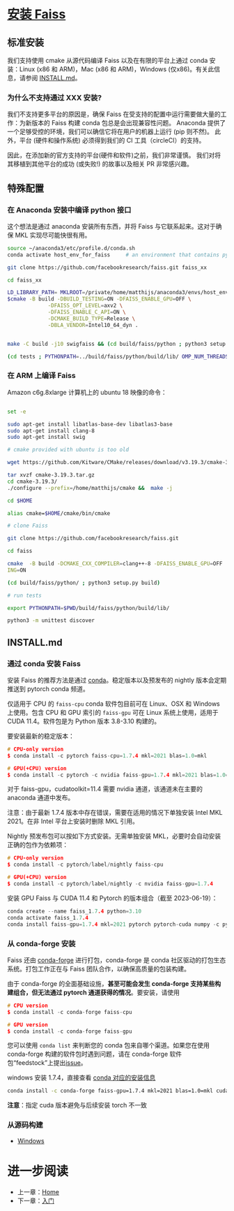 # [安装 Faiss](https://github.com/facebookresearch/faiss/wiki/Installing-Faiss)

## 标准安装

我们支持使用 cmake 从源代码编译 Faiss 以及在有限的平台上通过 conda 安装：Linux (x86 和 ARM)，Mac (x86 和 ARM)，Windows (仅x86)。有关此信息，请参阅 [INSTALL.md](#INSTALL.md)。

### 为什么不支持通过 XXX 安装?

我们不支持更多平台的原因是，确保 Faiss 在受支持的配置中运行需要做大量的工作：为新版本的 Faiss 构建 conda 包总是会出现兼容性问题。 Anaconda 提供了一个足够受控的环境，我们可以确信它将在用户的机器上运行 (pip 则不然)。 此外，平台 (硬件和操作系统) 必须得到我们的 CI 工具（circleCI）的支持。

因此，在添加新的官方支持的平台(硬件和软件)之前，我们非常谨慎。 我们对将其移植到其他平台的成功 (或失败!) 的故事以及相关 PR 非常感兴趣。

## 特殊配置

### 在 Anaconda 安装中编译 python 接口

这个想法是通过 anaconda 安装所有东西，并将 Faiss 与它联系起来。这对于确保 MKL 实现尽可能快很有用。

```bash
source ~/anaconda3/etc/profile.d/conda.sh
conda activate host_env_for_faiss     # an environment that contains python and numpy 

git clone https://github.com/facebookresearch/faiss.git faiss_xx

cd faiss_xx

LD_LIBRARY_PATH= MKLROOT=/private/home/matthijs/anaconda3/envs/host_env_for_faiss/lib CXX=$(which g++) \
$cmake -B build -DBUILD_TESTING=ON -DFAISS_ENABLE_GPU=OFF \
             -DFAISS_OPT_LEVEL=axv2 \
             -DFAISS_ENABLE_C_API=ON \
             -DCMAKE_BUILD_TYPE=Release \
             -DBLA_VENDOR=Intel10_64_dyn .


make -C build -j10 swigfaiss && (cd build/faiss/python ; python3 setup.py build)

(cd tests ; PYTHONPATH=../build/faiss/python/build/lib/ OMP_NUM_THREADS=1 python -m unittest -v discover )
```

### 在 ARM 上编译 Faiss

Amazon c6g.8xlarge 计算机上的 ubuntu 18 映像的命令：

```bash

set -e

sudo apt-get install libatlas-base-dev libatlas3-base
sudo apt-get install clang-8
sudo apt-get install swig

# cmake provided with ubuntu is too old

wget https://github.com/Kitware/CMake/releases/download/v3.19.3/cmake-3.19.3.tar.gz

tar xvzf cmake-3.19.3.tar.gz
cd cmake-3.19.3/
./configure --prefix=/home/matthijs/cmake &&  make -j

cd $HOME

alias cmake=$HOME/cmake/bin/cmake

# clone Faiss

git clone https://github.com/facebookresearch/faiss.git

cd faiss

cmake  -B build -DCMAKE_CXX_COMPILER=clang++-8 -DFAISS_ENABLE_GPU=OFF  -DPython_EXECUTABLE=$(which python3) -DFAISS_OPT_LEVEL=generic -DCMAKE_BUILD_TYPE=Release -DBUILD_TEST\
ING=ON

(cd build/faiss/python/ ; python3 setup.py build)

# run tests

export PYTHONPATH=$PWD/build/faiss/python/build/lib/

python3 -m unittest discover

```

## INSTALL.md

### 通过 conda 安装 Faiss

安装 Faiss 的推荐方法是通过 [conda](https://docs.conda.io/)。稳定版本以及预发布的 nightly 版本会定期推送到 pytorch conda 频道。

仅适用于 CPU 的 `faiss-cpu` conda 软件包目前可在 Linux、OSX 和 Windows 上使用。包含 CPU 和 GPU 索引的 `faiss-gpu` 可在 Linux 系统上使用，适用于 CUDA 11.4。软件包是为 Python 版本 3.8-3.10 构建的。

要安装最新的稳定版本：

```c++
# CPU-only version
$ conda install -c pytorch faiss-cpu=1.7.4 mkl=2021 blas=1.0=mkl

# GPU(+CPU) version
$ conda install -c pytorch -c nvidia faiss-gpu=1.7.4 mkl=2021 blas=1.0=mkl
```

对于 faiss-gpu，cudatoolkit=11.4 需要 nvidia 通道，该通道未在主要的 anaconda 通道中发布。

注意：由于最新 1.7.4 版本中存在错误，需要在适用的情况下单独安装 Intel MKL 2021。在非 Intel 平台上安装时删除 MKL 引用。

Nightly 预发布包可以按如下方式安装。无需单独安装 MKL，必要时会自动安装正确的包作为依赖项：

```c++
# CPU-only version
$ conda install -c pytorch/label/nightly faiss-cpu

# GPU(+CPU) version
$ conda install -c pytorch/label/nightly -c nvidia faiss-gpu=1.7.4
```

安装 GPU Faiss 与 CUDA 11.4 和 Pytorch 的版本组合（截至 2023-06-19）：

```c++
conda create --name faiss_1.7.4 python=3.10
conda activate faiss_1.7.4
conda install faiss-gpu=1.7.4 mkl=2021 pytorch pytorch-cuda numpy -c pytorch -c nvidia
```

### 从 conda-forge 安装

Faiss 还由 [conda-forge](https://conda-forge.org/) 进行打包，conda-forge 是 conda 社区驱动的打包生态系统。打包工作正在与 Faiss 团队合作，以确保高质量的包装构建。

由于 conda-forge 的全面基础设施，**甚至可能会发生 conda-forge 支持某些构建组合，但无法通过 pytorch 通道获得的情况**。要安装，请使用

```c++
# CPU version
$ conda install -c conda-forge faiss-cpu

# GPU version
$ conda install -c conda-forge faiss-gpu
```

您可以使用 `conda list` 来判断您的 conda 包来自哪个渠道。如果您在使用 conda-forge 构建的软件包时遇到问题，请在 conda-forge 软件包“feedstock”上提出[issue](https://github.com/conda-forge/faiss-split-feedstock/issues)。

windows 安装 1.7.4，直接查看 [conda 对应的安装信息](https://anaconda.org/conda-forge/faiss-gpu)

```bash
conda install -c conda-forge faiss-gpu=1.7.4 mkl=2021 blas=1.0=mkl cudatoolkit=11.8
```

**注意**：指定 cuda 版本避免与后续安装 torch 不一致

### 从源码构建

- [Windows](<Windows编译faiss.md>)



# 进一步阅读

- 上一章：[Home](<Faiss-Home.md>)
- 下一章：[入门](<Getting started.md>)